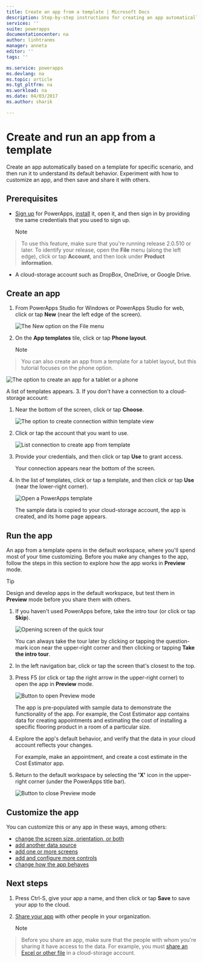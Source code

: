 ```yaml
---
title: Create an app from a template | Microsoft Docs
description: Step-by-step instructions for creating an app automatically based on a template and then saving it.
services: ''
suite: powerapps
documentationcenter: na
author: linhtranms
manager: anneta
editor: ''
tags: ''

ms.service: powerapps
ms.devlang: na
ms.topic: article
ms.tgt_pltfrm: na
ms.workload: na
ms.date: 04/03/2017
ms.author: sharik

---
```

# Create and run an app from a template
Create an app automatically based on a template for specific scenario, and then run it to understand its default behavior. Experiment with how to customize an app, and then save and share it with others.

## Prerequisites

* [Sign up](signup-for-powerapps.md) for PowerApps, [install](http://aka.ms/powerappsinstall) it, open it, and then sign in by providing the same credentials that you used to sign up.
  
    > [!NOTE]
> To use this feature, make sure that you're running release 2.0.510 or later. To identify your release, open the **File** menu (along the left edge), click or tap **Account**, and then look under **Product information**.
* A cloud-storage account such as DropBox, OneDrive, or Google Drive.

## Create an app
1. From PowerApps Studio for Windows or PowerApps Studio for web, click or tap **New** (near the left edge of the screen).
   
    ![The New option on the File menu](./media/get-started-test-drive/file-new.png)
2. On the **App templates** tile, click or tap **Phone layout**.
   
   > [!NOTE]
> You can also create an app from a template for a tablet layout, but this tutorial focuses on the phone option.
   
   ![The option to create an app for a tablet or a phone](./media/get-started-test-drive/phone-app.png)
   
   A list of templates appears.
3. If you don't have a connection to a cloud-storage account:
   
   1. Near the bottom of the screen, click or tap **Choose**.
      
       ![The option to create connection within template view](./media/get-started-test-drive/add-connection.png)
   2. Click or tap the account that you want to use.
      
       ![List connection to create app from template](./media/get-started-test-drive/store-data.png)
   3. Provide your credentials, and then click or tap **Use** to grant access.
      
       Your connection appears near the bottom of the screen.
4. In the list of templates, click or tap a template, and then click or tap **Use** (near the lower-right corner).
   
    ![Open a PowerApps template](./media/get-started-test-drive/open-template.png)
   
    The sample data is copied to your cloud-storage account, the app is created, and its home page appears.

## Run the app
An app from a template opens in the default workspace, where you'll spend most of your time customizing. Before you make any changes to the app, follow the steps in this section to explore how the app works in **Preview** mode.

> [!TIP]
> Design and develop apps in the default workspace, but test them in **Preview** mode before you share them with others.

1. If you haven't used PowerApps before, take the intro tour (or click or tap **Skip**).
   
    ![Opening screen of the quick tour](./media/get-started-test-drive/quick-tour.png)
   
    You can always take the tour later by clicking or tapping the question-mark icon near the upper-right corner and then clicking or tapping **Take the intro tour**.
2. In the left navigation bar, click or tap the screen that's closest to the top.
3. Press F5 (or click or tap the right arrow in the upper-right corner) to open the app in **Preview** mode.
   
    ![Button to open Preview mode](./media/get-started-test-drive/open-preview.png)
   
    The app is pre-populated with sample data to demonstrate the functionality of the app. For example, the Cost Estimator app contains data for creating appointments and estimating the cost of installing a specific flooring product in a room of a particular size.
4. Explore the app's default behavior, and verify that the data in your cloud account reflects your changes.
   
    For example, make an appointment, and create a cost estimate in the Cost Estimator app.
5. Return to the default workspace by selecting the **'X'** icon in the upper-right corner (under the PowerApps title bar).
   
    ![Button to close Preview mode](./media/get-started-test-drive/close-preview.png)

## Customize the app
You can customize this or any app in these ways, among others:

* [change the screen size, orientation, or both](set-aspect-ratio-portrait-landscape.md)
* [add another data source](add-data-connection.md)
* [add one or more screens](add-screen-context-variables.md)
* [add and configure more controls](add-configure-controls.md)
* [change how the app behaves](working-with-formulas.md)

## Next steps
1. Press Ctrl-S, give your app a name, and then click or tap **Save** to save your app to the cloud.
2. [Share your app](share-app.md) with other people in your organization.
   
    > [!NOTE]
> Before you share an app, make sure that the people with whom you're sharing it have access to the data. For example, you must [share an Excel or other file](share-app-data.md) in a cloud-storage account.

